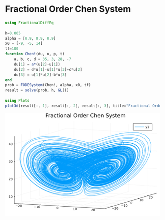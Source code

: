 # Fractional Order Chen System

```julia
using FractionalDiffEq

h=0.005
alpha = [0.9, 0.9, 0.9]
x0 = [-9, -5, 14]
tf=100
function Chen!(du, u, p, t)
    a, b, c, d = 35, 3, 28, -7
    du[1] = a*(u[2]-u[1])
    du[2] = d*u[1]-u[1]*u[3]+c*u[2]
    du[3] = u[1]*u[2]-b*u[3]
end
prob = FODESystem(Chen!, alpha, x0, tf)
result = solve(prob, h, GL())

using Plots
plot3d(result[:, 1], result[:, 2], result[:, 3], title="Fractional Order Chen System")
```

![Chen](./assets/Chen.png)